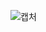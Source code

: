 ![캡처](https://user-images.githubusercontent.com/58727771/160119186-0eeb9fb0-a459-4d6e-a8c3-a2e38ae9c212.PNG)

